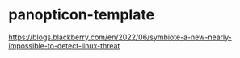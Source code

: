 # panopticon-template

https://blogs.blackberry.com/en/2022/06/symbiote-a-new-nearly-impossible-to-detect-linux-threat
